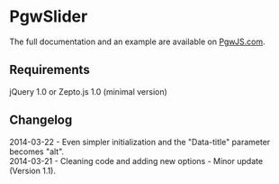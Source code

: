 PgwSlider
=========

The full documentation and an example are available on [PgwJS.com](http://pgwjs.com/pgwslider/).


Requirements
---------

jQuery 1.0 or Zepto.js 1.0 (minimal version)


Changelog
---------

2014-03-22 - Even simpler initialization and the "Data-title" parameter becomes "alt".  
2014-03-21 - Cleaning code and adding new options - Minor update (Version 1.1).  
